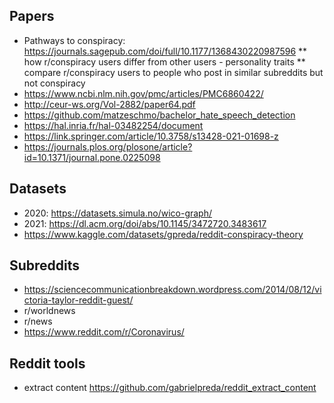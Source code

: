 ## Papers ##

* Pathways to conspiracy: https://journals.sagepub.com/doi/full/10.1177/1368430220987596
** how r/conspiracy users differ from other users - personality traits
** compare r/conspiracy users to people who post in similar subreddits but not conspiracy
* https://www.ncbi.nlm.nih.gov/pmc/articles/PMC6860422/
* http://ceur-ws.org/Vol-2882/paper64.pdf
* https://github.com/matzeschmo/bachelor_hate_speech_detection
* https://hal.inria.fr/hal-03482254/document
* https://link.springer.com/article/10.3758/s13428-021-01698-z
* https://journals.plos.org/plosone/article?id=10.1371/journal.pone.0225098

## Datasets ##
* 2020: https://datasets.simula.no/wico-graph/
* 2021: https://dl.acm.org/doi/abs/10.1145/3472720.3483617
* https://www.kaggle.com/datasets/gpreda/reddit-conspiracy-theory


## Subreddits ##
* https://sciencecommunicationbreakdown.wordpress.com/2014/08/12/victoria-taylor-reddit-guest/
* r/worldnews
* r/news
* https://www.reddit.com/r/Coronavirus/

## Reddit tools
* extract content https://github.com/gabrielpreda/reddit_extract_content


